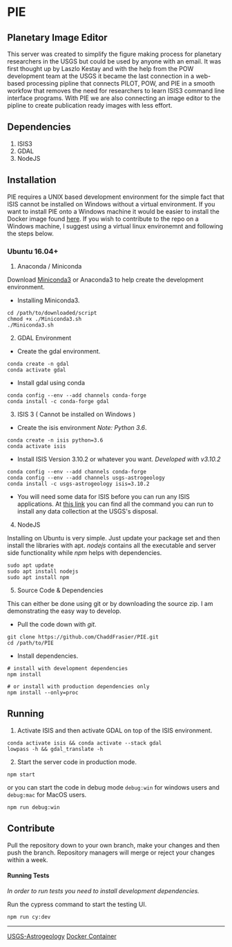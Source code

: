 # PIE
## Planetary Image Editor

This server was created to simplify the figure making process for planetary researchers in the USGS but could be used by anyone with an email. It was first thought up by Laszlo Kestay and with the help from the POW development team at the USGS it became the last connection in a web-based processing pipline that connects PILOT, POW, and PIE in a smooth workfow that removes the need for researchers to learn ISIS3 command line interface programs. With PIE we are also connecting an image editor to the pipline to create publication ready images with less effort.

## Dependencies
1. ISIS3
2. GDAL
3. NodeJS

## Installation

PIE requires a UNIX based development environment for the simple fact that ISIS cannot be installed on Windows without a virtual environment. If you want to install PIE onto a Windows machine it would be easier to install the Docker image found [here](https://hub.docker.com/repository/docker/chaddfrasier/pie-usgs). If you wish to contribute to the repo on a Windows machine, I suggest using a virtual linux environemnt and following the steps below.

### Ubuntu 16.04+
1. Anaconda / Miniconda

Download [Miniconda3](https://docs.conda.io/en/latest/miniconda.html) or Anaconda3 to help create the development environment.
- Installing Miniconda3.
```
cd /path/to/downloaded/script
chmod +x ./Miniconda3.sh
./Miniconda3.sh
```

2. GDAL Environment
 
- Create the gdal environment.
```
conda create -n gdal
conda activate gdal
```
- Install gdal using conda
```
conda config --env --add channels conda-forge
conda install -c conda-forge gdal
```

3. ISIS 3 ( Cannot be installed on Windows )
 
- Create the isis environment *Note: Python 3.6*.
```
conda create -n isis python=3.6
conda activate isis
```

- Install ISIS Version 3.10.2 or whatever you want. *Developed with v3.10.2*
```
conda config --env --add channels conda-forge
conda config --env --add channels usgs-astrogeology
conda install -c usgs-astrogeology isis=3.10.2
``` 
- You will need some data for ISIS before you can run any ISIS applications. At [this link](https://github.com/USGS-Astrogeology/ISIS3#partial-download-of-isis-base-data) you can find all the command you can run to install any data collection at the USGS's disposal.

4. NodeJS

Installing on Ubuntu is very simple. Just update your package set and then install the libraries with apt. *nodejs* contains all the executable and server side functionality while *npm* helps with dependencies.
```
sudo apt update
sudo apt install nodejs
sudo apt install npm
```

5. Source Code & Dependencies

This can either be done using git or by downloading the source zip. I am demonstrating the easy way to develop.
- Pull the code down with *git*.
```
git clone https://github.com/ChaddFrasier/PIE.git
cd /path/to/PIE
```
- Install dependencies.
```
# install with development dependencies
npm install 

# or install with production dependencies only
npm install --only=proc
```

## Running
1. Activate ISIS and then activate GDAL on top of the ISIS environment.
```
conda activate isis && conda activate --stack gdal
lowpass -h && gdal_translate -h
```

2. Start the server code in production mode.
```
npm start
```

or you can start the code in debug mode `debug:win` for windows users and `debug:mac` for MacOS users.
```
npm run debug:win
```

## Contribute
Pull the repository down to your own branch, make your changes and then push the branch. Repository managers will merge or reject your changes within a week.

#### Running Tests
*In order to run tests you need to install development dependencies.*

Run the cypress command to start the testing UI.
```
npm run cy:dev
```
-----------------------
[USGS-Astrogeology](https://www.usgs.gov/centers/astrogeology-science-center) [Docker Container](https://hub.docker.com/repository/docker/chaddfrasier/pie-usgs)
